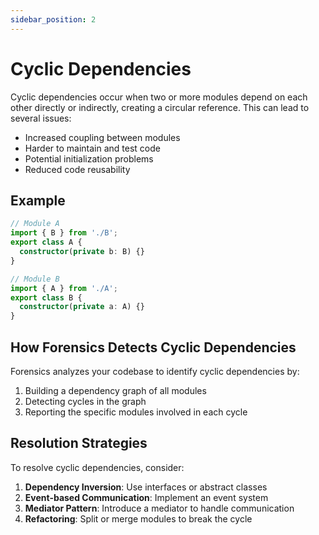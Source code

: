 ```yaml
---
sidebar_position: 2
---
```


# Cyclic Dependencies

Cyclic dependencies occur when two or more modules depend on each other directly or indirectly, creating a circular reference. This can lead to several issues:

- Increased coupling between modules
- Harder to maintain and test code
- Potential initialization problems
- Reduced code reusability

## Example

```typescript
// Module A
import { B } from './B';
export class A {
  constructor(private b: B) {}
}

// Module B
import { A } from './A';
export class B {
  constructor(private a: A) {}
}
```

## How Forensics Detects Cyclic Dependencies

Forensics analyzes your codebase to identify cyclic dependencies by:

1. Building a dependency graph of all modules
2. Detecting cycles in the graph
3. Reporting the specific modules involved in each cycle

## Resolution Strategies

To resolve cyclic dependencies, consider:

1. **Dependency Inversion**: Use interfaces or abstract classes
2. **Event-based Communication**: Implement an event system
3. **Mediator Pattern**: Introduce a mediator to handle communication
4. **Refactoring**: Split or merge modules to break the cycle
